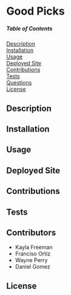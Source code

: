# Good Picks

##### Table of Contents

[Description](#description)  
 [Installation](#installation)  
 [Usage](#usage)   
 [Deployed Site](#deployed-site)   
 [Contributions](#contributions)  
 [Tests](#tests)  
 [Questions](#questions)  
 [License](#license)

## Description



## Installation


## Usage


## Deployed Site


## Contributions


## Tests


## Contributors
- Kayla Freeman
- Franciso Ortiz
- Wayne Perry
- Daniel Gomez


## License
